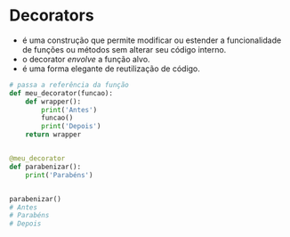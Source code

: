 # Decorators



- é uma construção que permite modificar ou estender a funcionalidade de funções ou métodos sem alterar seu código interno.
- o decorator _envolve_ a função alvo.
- é uma forma elegante de reutilização de código.


```python
# passa a referência da função
def meu_decorator(funcao):
    def wrapper():
        print('Antes')
        funcao()
        print('Depois')
    return wrapper


@meu_decorator
def parabenizar():
    print('Parabéns')


parabenizar()
# Antes
# Parabéns
# Depois
```